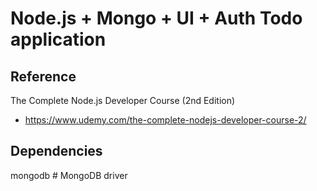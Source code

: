 # Node.js + Mongo + UI + Auth Todo application


## Reference
  The Complete Node.js Developer Course (2nd Edition)
  - https://www.udemy.com/the-complete-nodejs-developer-course-2/


## Dependencies

  mongodb # MongoDB driver